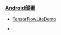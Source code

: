### [Android部署](https://github.com/Biu-Chuizi/Android)

* [TensorFlowLiteDemo](TensorflowDemoLite.md)

* 
